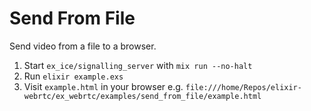 # Send From File

Send video from a file to a browser.

1. Start `ex_ice/signalling_server` with `mix run --no-halt`
2. Run `elixir example.exs`
3. Visit `example.html` in your browser e.g. `file:///home/Repos/elixir-webrtc/ex_webrtc/examples/send_from_file/example.html`
